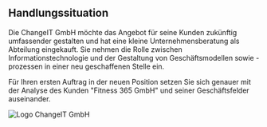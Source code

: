 <!--include-start-->
## Handlungssituation

Die ChangeIT GmbH möchte das Angebot für seine Kunden zukünftig umfassender gestalten und hat eine kleine Unternehmensberatung als Abteilung eingekauft. Sie nehmen die Rolle zwischen Informationstechnologie und der Gestaltung von Geschäftsmodellen sowie -prozessen in einer neu geschaffenen Stelle ein.

Für Ihren ersten Auftrag in der neuen Position setzen Sie sich genauer mit der Analyse des Kunden "Fitness 365 GmbH" und seiner Geschäftsfelder auseinander.

![Logo ChangeIT GmbH](https://herr-nm.github.io/MMBbS_KDM_LF12/bilder/kap_01_H1.0_changeITLogo.jpg)
<!--include-end-->